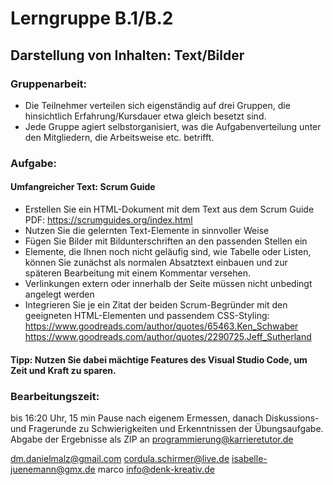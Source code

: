 # Lerngruppe B.1/B.2
## Darstellung von Inhalten: Text/Bilder

### Gruppenarbeit:
* Die Teilnehmer verteilen sich eigenständig auf drei Gruppen, die hinsichtlich Erfahrung/Kursdauer etwa gleich besetzt sind.
* Jede Gruppe agiert selbstorganisiert, was die Aufgabenverteilung unter den Mitgliedern, die Arbeitsweise etc. betrifft.

### Aufgabe:

#### Umfangreicher Text: Scrum Guide
* Erstellen Sie ein HTML-Dokument mit dem Text aus dem Scrum Guide PDF: https://scrumguides.org/index.html
* Nutzen Sie die gelernten Text-Elemente in sinnvoller Weise
* Fügen Sie Bilder mit Bildunterschriften an den passenden Stellen ein
* Elemente, die Ihnen noch nicht geläufig sind, wie Tabelle oder Listen, können Sie zunächst als normalen Absatztext einbauen und zur späteren Bearbeitung mit einem Kommentar versehen.
* Verlinkungen extern oder innerhalb der Seite müssen nicht unbedingt angelegt werden
* Integrieren Sie je ein Zitat der beiden Scrum-Begründer mit den geeigneten HTML-Elementen und passendem CSS-Styling:
https://www.goodreads.com/author/quotes/65463.Ken_Schwaber
https://www.goodreads.com/author/quotes/2290725.Jeff_Sutherland

#### Tipp: Nutzen Sie dabei mächtige Features des Visual Studio Code, um Zeit und Kraft zu sparen.

### Bearbeitungszeit:
bis 16:20 Uhr, 15 min Pause nach eigenem Ermessen, danach Diskussions- und Fragerunde zu Schwierigkeiten und Erkenntnissen der Übungsaufgabe. Abgabe der Ergebnisse als ZIP an programmierung@karrieretutor.de





dm.danielmalz@gmail.com
cordula.schirmer@live.de
isabelle-juenemann@gmx.de
marco info@denk-kreativ.de
